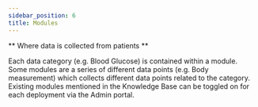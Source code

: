 ```yaml
---
sidebar_position: 6
title: Modules
---
```


** Where data is collected from patients **

Each data category (e.g. Blood Glucose) is contained within a module. Some modules are a series of different data points (e.g. Body measurement) which collects different data points related to the category. Existing modules mentioned in the Knowledge Base can be toggled on for each deployment via the Admin portal.

